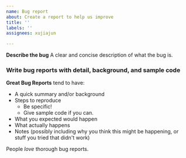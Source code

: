```yaml
---
name: Bug report
about: Create a report to help us improve
title: ''
labels: ''
assignees: xujiajun

---
```


**Describe the bug**
A clear and concise description of what the bug is.

### Write bug reports with detail, background, and sample code

**Great Bug Reports** tend to have:

- A quick summary and/or background
- Steps to reproduce
  - Be specific!
  - Give sample code if you can.
- What you expected would happen
- What actually happens
- Notes (possibly including why you think this might be happening, or stuff you tried that didn't work)

People *love* thorough bug reports.
